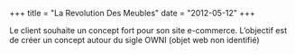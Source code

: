 +++
title = "La Revolution Des Meubles"
date = "2012-05-12"
+++

Le client souhaite un concept fort pour son site e-commerce. L’objectif est de créer un concept autour du sigle OWNI (objet web non identifié)


